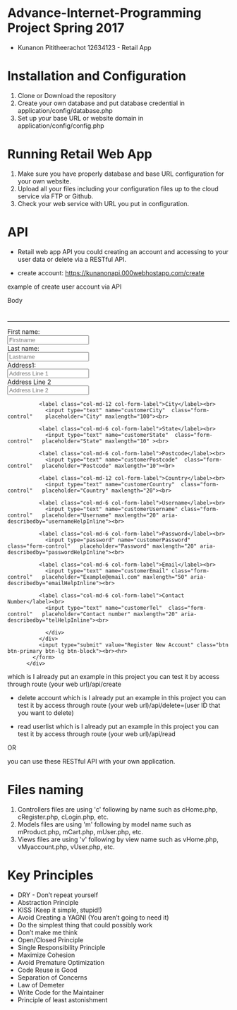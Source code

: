 # Advance-Internet-Programming Project Spring 2017
- Kunanon Pititheerachot 12634123 - Retail App

# Installation and Configuration

  1. Clone or Download the repository
  2. Create your own database and put database credential in application/config/database.php
  3. Set up your base URL or website domain in application/config/config.php

# Running Retail Web App

  1. Make sure you have properly database and base URL configuration for your own website.
  2. Upload all your files including your configuration files up to the cloud service via FTP or Github.
  3. Check your web service with URL you put in configuration.

# API

 - Retail web app API you could creating an account and accessing to your user data or delete via a RESTful API.

 - create account:
  https://kunanonapi.000webhostapp.com/create

 example of create user account via API

 Body
    <div class="container">
      <h1 class="my-4  text-info"></h1>
        <div class="row">
          <div class="col-md-12 text-secondary">
            <hr>
            <form method="post"  enctype="multipart/form-data" action="https://kunanonapi.000webhostapp.com/create">
              First name:<br>
              <input type="text" name="customerFirstname"  class="form-control"   autocomplete="false" placeholder="Firstname" maxlength="20"><br>
              Last name:<br>
              <input type="text" name="customerLastname" class="form-control"   placeholder = "Lastname" maxlength="20"><br>
              Address1:<br>
              <input type="text" name="customerAdd1"  class="form-control"    placeholder="Address Line 1" maxlength="100"><br>
              Address Line 2<br>
              <input type="text" name="customerAddr2"  class="form-control"    placeholder="Address Line 2" maxlength="100"><br>

              <label class="col-md-12 col-form-label">City</label><br>
                <input type="text" name="customerCity"  class="form-control"    placeholder="City" maxlength="100"><br>

              <label class="col-md-6 col-form-label">State</label><br>
                <input type="text" name="customerState"  class="form-control"   placeholder="State" maxlength="10" ><br>

              <label class="col-md-6 col-form-label">Postcode</label><br>
                <input type="text" name="customerPostcode"  class="form-control"   placeholder="Postcode" maxlength="10"><br>

              <label class="col-md-12 col-form-label">Country</label><br>
                <input type="text" name="customerCountry"  class="form-control"   placeholder="Country" maxlength="20"><br>

              <label class="col-md-6 col-form-label">Username</label><br>
                <input type="text" name="customerUsername" class="form-control"   placeholder="Username" maxlength="20" aria-describedby="usernameHelpInline"><br>

              <label class="col-md-6 col-form-label">Password</label><br>
                <input type="password" name="customerPassword"  class="form-control"   placeholder="Password" maxlength="20" aria-describedby="passwordHelpInline"><br>

              <label class="col-md-6 col-form-label">Email</label><br>
                <input type="text" name="customerEmail" class="form-control"   placeholder="Example@email.com" maxlength="50" aria-describedby="emailHelpInline"><br>

              <label class="col-md-6 col-form-label">Contact Number</label><br>
                <input type="text" name="customerTel"  class="form-control"   placeholder="Contact number" maxlength="20" aria-describedby="telHelpInline"><br>

                </div>
              </div>
              <input type="submit" value="Register New Account" class="btn btn-primary btn-lg btn-block"><br><hr>
            </form>
          </div>


  which is I already put an example in this project you can test it by access through route (your web url)/api/create

  - delete account
  which is I already put an example in this project you can test it by access through route (your web url)/api/delete=(user ID that you want to delete)

  - read userlist
  which is I already put an example in this project you can test it by access through route (your web url)/api/read

  OR

  you can use these RESTful API with your own application.


# Files naming

  1. Controllers files are using 'c' following by name such as cHome.php, cRegister.php, cLogin.php, etc.
  2. Models files are using 'm' following by model name such as mProduct.php, mCart.php, mUser.php, etc.
  3. Views files are using 'v' following by view name such as vHome.php, vMyaccount.php, vUser.php, etc.


# Key Principles

* DRY - Don’t repeat yourself
* Abstraction Principle
* KISS (Keep it simple, stupid!)
* Avoid Creating a YAGNI (You aren’t going to need it)
* Do the simplest thing that could possibly work
* Don’t make me think
* Open/Closed Principle
* Single Responsibility Principle
* Maximize Cohesion
* Avoid Premature Optimization
*	Code Reuse is Good
*	Separation of Concerns
* Law of Demeter
* Write Code for the Maintainer
* Principle of least astonishment

###
